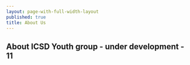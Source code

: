 ```yaml
---
layout: page-with-full-width-layout
published: true
title: About Us
---
```


## About ICSD Youth group - under development - 11



<style>
  .img {
  	width: 100%;
    padding-top: 75%;
    background-position: 50% 50%;
    background-repeat: no-repeat;
    background-size: cover;
  }
  .gallery-image {
  	padding-top: 3px;
    padding-bottom: 3px;
  }
</style>

<div class="row">
  <div class="col-3 gallery-image">
    <div class="img" style="background-image: url('/media/nextgen-img-1.jpg')"></div>
  </div>
  <div class="col-3 gallery-image">
    <div class="img" style="background-image: url('/media/nextgen-img-2.jpg');"></div>
  </div>
  <div class="col-3 gallery-image">
    <div class="img" style="background-image: url('/media/nextgen-img-3.jpg')"></div>
  </div>
  <div class="col-3 gallery-image">
    <div class="img" style="background-image: url('/media/nextgen-img-4.JPG')"></div>
  </div>
  <div class="col-3 gallery-image">
    <div class="img" style="background-image: url('/media/nextgen-img-5.jpg')"></div>
  </div>
  <div class="col-3 gallery-image">
    <div class="img" style="background-image: url('/media/nextgen-img-6.jpg');"></div>
  </div>
  <div class="col-3 gallery-image">
    <div class="img" style="background-image: url('/media/nextgen-img-7.JPG')"></div>
  </div>
  <div class="col-3 gallery-image">
    <div class="img" style="background-image: url('/media/nextgen-img-8.JPG')"></div>
  </div>
  <div class="col-3 gallery-image">
    <div class="img" style="background-image: url('/media/nextgen-img-9.JPG')"></div>
  </div>
  <div class="col-3 gallery-image">
    <div class="img" style="background-image: url('/media/nextgen-img-10.JPG');"></div>
  </div>
  <div class="col-3 gallery-image">
    <div class="img" style="background-image: url('/media/nextgen-img-11.JPG')"></div>
  </div>
  <div class="col-3 gallery-image">
    <div class="img" style="background-image: url('/media/nextgen-img-12.JPG')"></div>
  </div>
  <div class="col-3 gallery-image">
    <div class="img" style="background-image: url('/media/nextgen-img-13.jpg')"></div>
  </div>
  <div class="col-3 gallery-image">
    <div class="img" style="background-image: url('/media/nextgen-img-14.jpg');"></div>
  </div>
  <div class="col-3 gallery-image">
    <div class="img" style="background-image: url('/media/nextgen-img-15.jpg')"></div>
  </div>
  <div class="col-3 gallery-image">
    <div class="img" style="background-image: url('/media/nextgen-img-16.jpg')"></div>
  </div>
</div>


Enter text in [Markdown](http://daringfireball.net/projects/markdown/). Use the toolbar above, or click the **?** button for formatting help.
